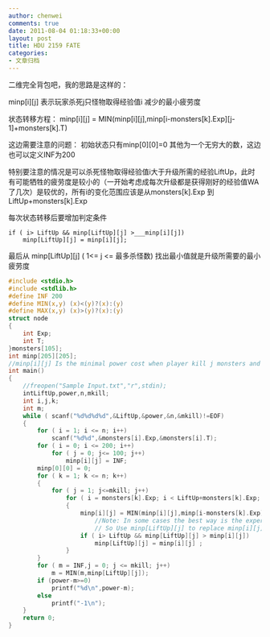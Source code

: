 ```yaml
---
author: chenwei
comments: true
date: 2011-08-04 01:18:33+00:00
layout: post
title: HDU 2159 FATE
categories:
- 文章归档
---
```


二维完全背包吧，我的思路是这样的：

minp[i][j]
表示玩家杀死j只怪物取得经验值i 减少的最小疲劳度

状态转移方程： minp[i][j] =
MIN(minp[i][j],minp[i-monsters[k].Exp][j-1]+monsters[k].T)

这边需要注意的问题： 初始状态只有minp[0][0]=0 其他为一个无穷大的数，这边也可以定义INF为200

特别要注意的情况是可以杀死怪物取得经验值i大于升级所需的经验LiftUp，此时有可能牺牲的疲劳度是较小的（一开始考虑成每次升级都是获得刚好的经验值WA了几次）是较优的，所有i的变化范围应该是从monsters[k].Exp 到 LiftUp+monsters[k].Exp

每次状态转移后要增加判定条件

```
if ( i> LiftUp && minp[LiftUp][j] >___minp[i][j])  
    minp[LiftUp][j] = minp[i][j];
```

最后从 minp[LiftUp][j] ( 1<= j <= 最多杀怪数) 找出最小值就是升级所需要的最小疲劳度


```c
#include <stdio.h>
#include <stdlib.h>
#define INF 200
#define MIN(x,y) (x)<(y)?(x):(y)
#define MAX(x,y) (x)>(y)?(x):(y)
struct node
{
    int Exp;
    int T;
}monsters[105];
int minp[205][205];
//minp[i][j] Is the minimal power cost when player kill j monsters and acquire experiences: i
int main()
{
    //freopen("Sample Input.txt","r",stdin);
    intLiftUp,power,n,mkill;
    int i,j,k;
    int m;
    while ( scanf("%d%d%d%d",&LiftUp,&power,&n,&mkill)!=EOF)
    {
        for ( i = 1; i <= n; i++)
            scanf("%d%d",&monsters[i].Exp,&monsters[i].T);
        for ( i = 0; i <= 200; i++)
            for ( j = 0; j<= 100; j++)
                minp[i][j] = INF;
        minp[0][0] = 0;
        for ( k = 1; k <= n; k++)
        {
            for ( j = 1; j<=mkill; j++)
                for ( i = monsters[k].Exp; i < LiftUp+monsters[k].Exp; i++)
                {
                    minp[i][j] = MIN(minp[i][j],minp[i-monsters[k].Exp][j-1]+monsters[k].
                        //Note: In some cases the best way is the experience over the LiftUp experience the cost is lowest !
                        // So Use minp[LiftUp][j] to replace minp[i][j],when i greater than LiftUp, and mi][j] costs a lower po
                    if ( i> LiftUp && minp[LiftUp][j] > minp[i][j])
                        minp[LiftUp][j] = minp[i][j] ;
                }
        }
        for ( m = INF,j = 0; j <= mkill; j++)
            m = MIN(m,minp[LiftUp][j]);
        if (power-m>=0)
            printf("%d\n",power-m);
        else
            printf("-1\n");
    }
    return 0;
}
```